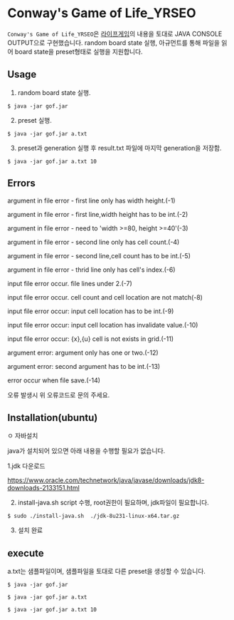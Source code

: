 Conway's Game of Life_YRSEO
=========

`Conway's Game of Life_YRSEO`은 [라이프게임](https://ko.wikipedia.org/wiki/%EB%9D%BC%EC%9D%B4%ED%94%84_%EA%B2%8C%EC%9E%84)의 내용을 토대로 JAVA CONSOLE OUTPUT으로 구현했습니다. random board state 실행, 아규먼트를 통해 파일을 읽어 board state을 preset형태로 실행을 지원합니다. 

## Usage

1. random board state 실행.

`$ java -jar gof.jar`

2. preset 실행.

`$ java -jar gof.jar a.txt`

3. preset과 generation 실행 후 result.txt 파일에 마지막 generation을 저장함.

`$ java -jar gof.jar a.txt 10`

## Errors

argument in file error - first line only has width height.(-1)

argument in file error - first line,width height has to be int.(-2)

argument in file error - need to 'width >=80, height >=40'(-3)

argument in file error - second line only has cell count.(-4)

argument in file error - second line,cell count has to be int.(-5)

argument in file error - thrid line only has cell's index.(-6)

input file error occur. file lines under 2.(-7)

input file error occur. cell count and cell location are not match(-8)

input file error occur: input cell location has to be int.(-9)

input file error occur: input cell location has invalidate value.(-10)

input file error occur: {x},{u} cell is not exists in grid.(-11)

argument error: argument only has one or two.(-12)

argument error: second argument has to be int.(-13)

error occur when file save.(-14)

오류 발생시 위 오류코드로 문의 주세요.

## Installation(ubuntu)

ㅇ 자바설치

java가 설치되어 있으면 아래 내용을 수행할 필요가 없습니다.

1.jdk 다운로드

https://www.oracle.com/technetwork/java/javase/downloads/jdk8-downloads-2133151.html

2. install-java.sh script 수행, root권한이 필요하며, jdk파일이 필요합니다.

`$ sudo ./install-java.sh  ./jdk-8u231-linux-x64.tar.gz`

3. 설치 완료

## execute
a.txt는 샘플파일이며, 샘플파일을 토대로 다른 preset을 생성할 수 있습니다.

`$ java -jar gof.jar`

`$ java -jar gof.jar a.txt`

`$ java -jar gof.jar a.txt 10`

